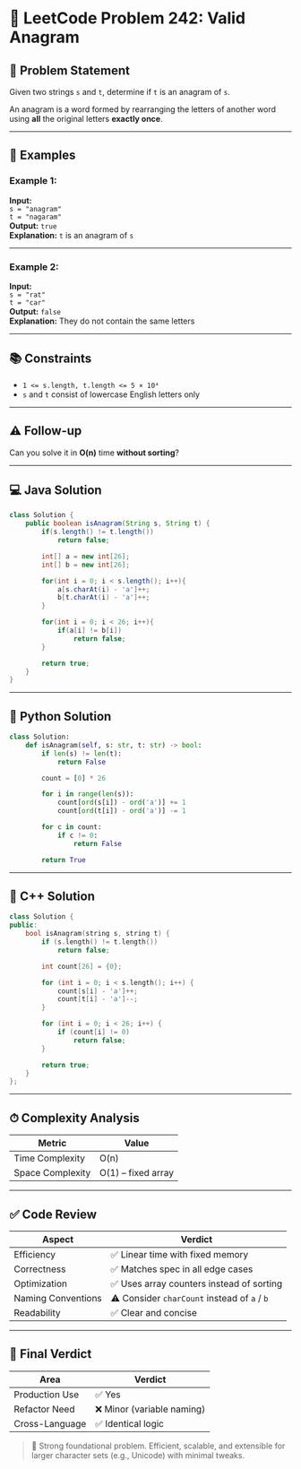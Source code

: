# 📝 LeetCode Problem 242: Valid Anagram

## 📘 Problem Statement

Given two strings `s` and `t`, determine if `t` is an anagram of `s`.

An anagram is a word formed by rearranging the letters of another word using **all** the original letters **exactly once**.

---

## 🧪 Examples

### Example 1:
**Input:**  
`s = "anagram"`  
`t = "nagaram"`  
**Output:** `true`  
**Explanation:** `t` is an anagram of `s`

---

### Example 2:
**Input:**  
`s = "rat"`  
`t = "car"`  
**Output:** `false`  
**Explanation:** They do not contain the same letters

---

## 📚 Constraints

- `1 <= s.length, t.length <= 5 × 10⁴`
- `s` and `t` consist of lowercase English letters only

---

## ⚠️ Follow-up

Can you solve it in **O(n)** time **without sorting**?

---

## 💻 Java Solution

```java
class Solution {
    public boolean isAnagram(String s, String t) {
        if(s.length() != t.length())
            return false;

        int[] a = new int[26];
        int[] b = new int[26];

        for(int i = 0; i < s.length(); i++){
            a[s.charAt(i) - 'a']++;
            b[t.charAt(i) - 'a']++;
        }

        for(int i = 0; i < 26; i++){
            if(a[i] != b[i])
                return false;
        }

        return true;
    }
}
```

---

## 🐍 Python Solution

```python
class Solution:
    def isAnagram(self, s: str, t: str) -> bool:
        if len(s) != len(t):
            return False

        count = [0] * 26

        for i in range(len(s)):
            count[ord(s[i]) - ord('a')] += 1
            count[ord(t[i]) - ord('a')] -= 1

        for c in count:
            if c != 0:
                return False

        return True
```

---

## 💠 C++ Solution

```cpp
class Solution {
public:
    bool isAnagram(string s, string t) {
        if (s.length() != t.length())
            return false;

        int count[26] = {0};

        for (int i = 0; i < s.length(); i++) {
            count[s[i] - 'a']++;
            count[t[i] - 'a']--;
        }

        for (int i = 0; i < 26; i++) {
            if (count[i] != 0)
                return false;
        }

        return true;
    }
};
```

---

## ⏱ Complexity Analysis

| Metric           | Value          |
|------------------|----------------|
| Time Complexity  | O(n)           |
| Space Complexity | O(1) – fixed array |

---

## ✅ Code Review

| Aspect              | Verdict                                        |
|---------------------|------------------------------------------------|
| Efficiency          | ✅ Linear time with fixed memory                |
| Correctness         | ✅ Matches spec in all edge cases              |
| Optimization        | ✅ Uses array counters instead of sorting      |
| Naming Conventions  | ⚠️ Consider `charCount` instead of `a` / `b`  |
| Readability         | ✅ Clear and concise                            |

---

## 🧾 Final Verdict

| Area           | Verdict                  |
|----------------|---------------------------|
| Production Use | ✅ Yes                    |
| Refactor Need  | ❌ Minor (variable naming) |
| Cross-Language | ✅ Identical logic         |

> 📌 Strong foundational problem. Efficient, scalable, and extensible for larger character sets (e.g., Unicode) with minimal tweaks.
